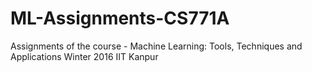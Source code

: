 # ML-Assignments-CS771A
Assignments of the course - Machine Learning: Tools, Techniques and Applications
Winter 2016
IIT Kanpur
